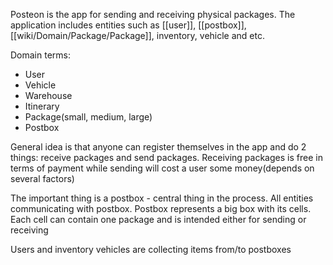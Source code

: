 Posteon is the app for sending and receiving physical packages. The application includes entities such as [[user]], [[postbox]], [[wiki/Domain/Package/Package]], inventory, vehicle and etc.

Domain terms:
- User
- Vehicle
- Warehouse
- Itinerary
- Package(small, medium, large)
- Postbox

General idea is that anyone can register themselves in the app and do 2 things: receive packages and send packages.
Receiving packages is free in terms of payment while sending will cost a user some money(depends on several factors)

The important thing is a postbox - central thing in the process. All entities communicating with postbox. Postbox represents a big box with its cells. Each cell can contain one package and is intended either for sending or receiving

Users and inventory vehicles are collecting items from/to postboxes